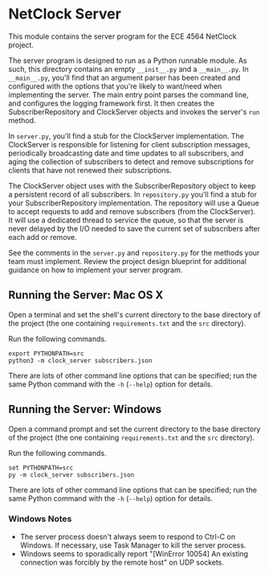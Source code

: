 NetClock Server
===============

This module contains the server program for the ECE 4564 NetClock project.

The server program is designed to run as a Python runnable module. As
such, this directory contains an empty `__init__.py` and a `__main__.py`.
In `__main__.py`, you'll find that an argument parser has been created
and configured with the options that you're likely to want/need when
implementing the server. The main entry point parses the command line,
and configures the logging framework first. It then creates the
SubscriberRepository and ClockServer objects and invokes the server's
`run` method.

In `server.py`, you'll find a stub for the ClockServer implementation.
The ClockServer is responsible for listening for client subscription
messages, periodically broadcasting date and time updates to all 
subscribers, and aging the collection of subscribers to detect and
remove subscriptions for clients that have not renewed their subscriptions.

The ClockServer object uses with the SubscriberRepository object
to keep a persistent record of all subscribers. In `repository.py` you'll
find a stub for your SubscriberRepository implementation. The repository
will use a Queue to accept requests to add and remove subscribers (from
the ClockServer). It will use a dedicated thread to service the queue, so
that the server is never delayed by the I/O needed to save the current
set of subscribers after each add or remove.

See the comments in the `server.py` and `repository.py` for the methods 
your team must implement. Review the project design blueprint for additional 
guidance on how to implement your server program.


Running the Server: Mac OS X
----------------------------

Open a terminal and set the shell's current directory to the base directory of
the project (the one containing `requirements.txt` and the `src` directory).

Run the following commands.
```
export PYTHONPATH=src
python3 -m clock_server subscribers.json
```

There are lots of other command line options that can be specified; run the
same Python command with the `-h` (`--help`) option for details.

Running the Server: Windows
---------------------------

Open a command prompt and set the current directory to the base directory of
the project (the one containing `requirements.txt` and the `src` directory).

Run the following commands.
```
set PYTHONPATH=src
py -m clock_server subscribers.json
```

There are lots of other command line options that can be specified; run the
same Python command with the `-h` (`--help`) option for details.

### Windows Notes
* The server process doesn't always seem to respond to Ctrl-C on Windows. If
  necessary, use Task Manager to kill the server process.
* Windows seems to sporadically report "[WinError 10054] An existing connection 
  was forcibly by the remote host" on UDP sockets.
